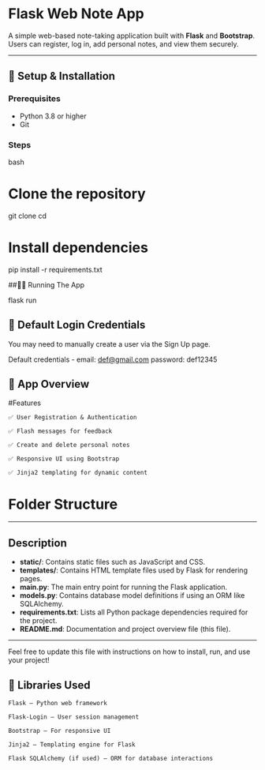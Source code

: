 # Flask Web Note App

A simple web-based note-taking application built with **Flask** and **Bootstrap**. Users can register, log in, add personal notes, and view them securely.

---

## 🚀 Setup & Installation

### Prerequisites
- Python 3.8 or higher
- Git

### Steps

bash
# Clone the repository
git clone <repo-url>
cd <repo-folder>

# Install dependencies
pip install -r requirements.txt

##🏃‍♂️ Running The App

flask run

## 🔑 Default Login Credentials

You may need to manually create a user via the Sign Up page.

Default credentials -
email: def@gmail.com
password: def12345

## 🧭 App Overview

#Features

    ✅ User Registration & Authentication

    ✅ Flash messages for feedback

    ✅ Create and delete personal notes

    ✅ Responsive UI using Bootstrap

    ✅ Jinja2 templating for dynamic content

# Folder Structure


---

## Description

- **static/**: Contains static files such as JavaScript and CSS.
- **templates/**: Contains HTML template files used by Flask for rendering pages.
- **main.py**: The main entry point for running the Flask application.
- **models.py**: Contains database model definitions if using an ORM like SQLAlchemy.
- **requirements.txt**: Lists all Python package dependencies required for the project.
- **README.md**: Documentation and project overview file (this file).

---

Feel free to update this file with instructions on how to install, run, and use your project!


## 🧰 Libraries Used

    Flask — Python web framework

    Flask-Login — User session management

    Bootstrap — For responsive UI

    Jinja2 — Templating engine for Flask

    Flask SQLAlchemy (if used) — ORM for database interactions
